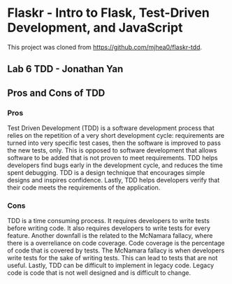 # Flaskr - Intro to Flask, Test-Driven Development, and JavaScript
This project was cloned from https://github.com/mjhea0/flaskr-tdd.
## Lab 6 TDD - Jonathan Yan

## Pros and Cons of TDD
### Pros
Test Driven Development (TDD) is a software development process that relies on the repetition of a very short development cycle: requirements are turned into very specific test cases, then the software is improved to pass the new tests, only. This is opposed to software development that allows software to be added that is not proven to meet requirements. TDD helps developers find bugs early in the development cycle, and reduces the time spent debugging. TDD is a design technique that encourages simple designs and inspires confidence. Lastly, TDD helps developers verify that their code meets the requirements of the application.

### Cons
TDD is a time consuming process. It requires developers to write tests before writing code. It also requires developers to write tests for every feature. Another downfall is the related to the McNamara fallacy, where there is a overreliance on code coverage. Code coverage is the percentage of code that is covered by tests. The McNamara fallacy is when developers write tests for the sake of writing tests. This can lead to tests that are not useful. Lastly, TDD can be difficult to implement in legacy code. Legacy code is code that is not well designed and is difficult to change. 


